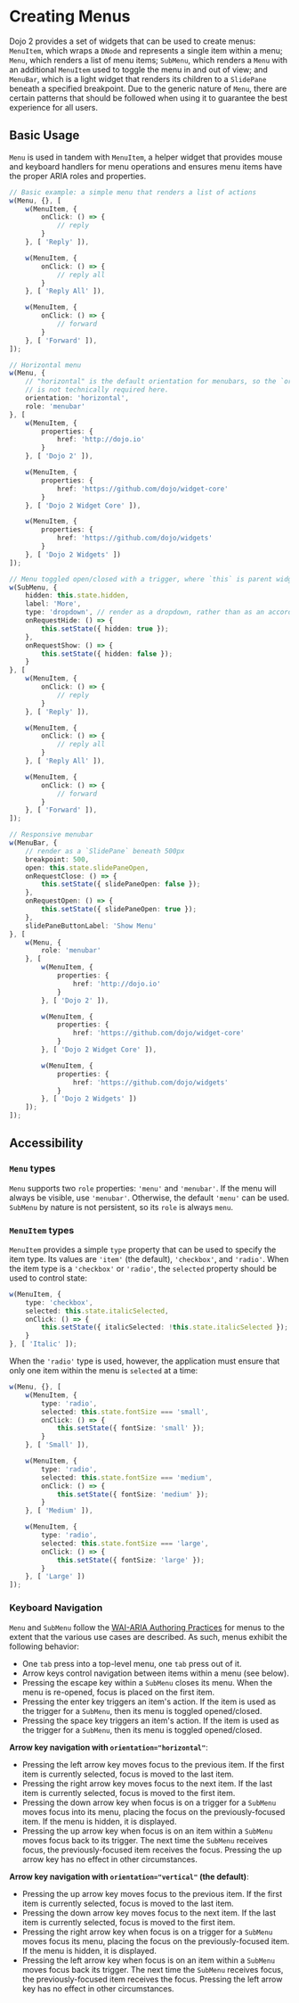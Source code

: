 # Creating Menus

Dojo 2 provides a set of widgets that can be used to create menus: `MenuItem`, which wraps a `DNode` and represents a single item within a menu; `Menu`, which renders a list of menu items; `SubMenu`, which renders a `Menu` with an additional `MenuItem` used to toggle the menu in and out of view; and `MenuBar`, which is a light widget that renders its children to a `SlidePane` beneath a specified breakpoint. Due to the generic nature of `Menu`, there are certain patterns that should be followed when using it to guarantee the best experience for all users.

## Basic Usage

`Menu` is used in tandem with `MenuItem`, a helper widget that provides mouse and keyboard handlers for menu operations and ensures menu items have the proper ARIA roles and properties.

```typescript
// Basic example: a simple menu that renders a list of actions
w(Menu, {}, [
	w(MenuItem, {
		onClick: () => {
			// reply
		}
	}, [ 'Reply' ]),

	w(MenuItem, {
		onClick: () => {
			// reply all
		}
	}, [ 'Reply All' ]),

	w(MenuItem, {
		onClick: () => {
			// forward
		}
	}, [ 'Forward' ]),
]);
```

```typescript
// Horizontal menu
w(Menu, {
	// "horizontal" is the default orientation for menubars, so the `orientation` property
	// is not technically required here.
	orientation: 'horizontal',
	role: 'menubar'
}, [
	w(MenuItem, {
		properties: {
			href: 'http://dojo.io'
		}
	}, [ 'Dojo 2' ]),

	w(MenuItem, {
		properties: {
			href: 'https://github.com/dojo/widget-core'
		}
	}, [ 'Dojo 2 Widget Core' ]),

	w(MenuItem, {
		properties: {
			href: 'https://github.com/dojo/widgets'
		}
	}, [ 'Dojo 2 Widgets' ])
]);
```

```typescript
// Menu toggled open/closed with a trigger, where `this` is parent widget
w(SubMenu, {
	hidden: this.state.hidden,
	label: 'More',
	type: 'dropdown', // render as a dropdown, rather than as an accordion
	onRequestHide: () => {
		this.setState({ hidden: true });
	},
	onRequestShow: () => {
		this.setState({ hidden: false });
	}
}, [
	w(MenuItem, {
		onClick: () => {
			// reply
		}
	}, [ 'Reply' ]),

	w(MenuItem, {
		onClick: () => {
			// reply all
		}
	}, [ 'Reply All' ]),

	w(MenuItem, {
		onClick: () => {
			// forward
		}
	}, [ 'Forward' ]),
]);
```

```typescript
// Responsive menubar
w(MenuBar, {
	// render as a `SlidePane` beneath 500px
	breakpoint: 500,
	open: this.state.slidePaneOpen,
	onRequestClose: () => {
		this.setState({ slidePaneOpen: false });
	},
	onRequestOpen: () => {
		this.setState({ slidePaneOpen: true });
	},
	slidePaneButtonLabel: 'Show Menu'
}, [
	w(Menu, {
		role: 'menubar'
	}, [
		w(MenuItem, {
			properties: {
				href: 'http://dojo.io'
			}
		}, [ 'Dojo 2' ]),

		w(MenuItem, {
			properties: {
				href: 'https://github.com/dojo/widget-core'
			}
		}, [ 'Dojo 2 Widget Core' ]),

		w(MenuItem, {
			properties: {
				href: 'https://github.com/dojo/widgets'
			}
		}, [ 'Dojo 2 Widgets' ])
	]);
]);
```

## Accessibility

### `Menu` types

`Menu` supports two `role` properties: `'menu'` and `'menubar'`. If the menu will always be visible, use `'menubar'`. Otherwise, the default `'menu'` can be used. `SubMenu` by nature is not persistent, so its `role` is always `menu`.

### `MenuItem` types

`MenuItem` provides a simple `type` property that can be used to specify the item type. Its values are `'item'` (the default), `'checkbox'`, and `'radio'`. When the item type is a `'checkbox'` or `'radio'`, the `selected` property should be used to control state:

```typescript
w(MenuItem, {
	type: 'checkbox',
	selected: this.state.italicSelected,
	onClick: () => {
		this.setState({ italicSelected: !this.state.italicSelected });
	}
}, [ 'Italic' ]);
```

When the `'radio'` type is used, however, the application must ensure that only one item within the menu is `selected` at a time:

```typescript
w(Menu, {}, [
	w(MenuItem, {
		type: 'radio',
		selected: this.state.fontSize === 'small',
		onClick: () => {
			this.setState({ fontSize: 'small' });
		}
	}, [ 'Small' ]),

	w(MenuItem, {
		type: 'radio',
		selected: this.state.fontSize === 'medium',
		onClick: () => {
			this.setState({ fontSize: 'medium' });
		}
	}, [ 'Medium' ]),

	w(MenuItem, {
		type: 'radio',
		selected: this.state.fontSize === 'large',
		onClick: () => {
			this.setState({ fontSize: 'large' });
		}
	}, [ 'Large' ])
]);
```

### Keyboard Navigation

`Menu` and `SubMenu` follow the [WAI-ARIA Authoring Practices](https://www.w3.org/TR/wai-aria-practices-1.1/#menu) for menus to the extent that the various use cases are described. As such, menus exhibit the following behavior:

- One `tab` press into a top-level menu, one `tab` press out of it.
- Arrow keys control navigation between items within a menu (see below).
- Pressing the escape key within a `SubMenu` closes its menu. When the menu is re-opened, focus is placed on the first item.
- Pressing the enter key triggers an item's action. If the item is used as the trigger for a `SubMenu`, then its menu is toggled opened/closed.
- Pressing the space key triggers an item's action. If the item is used as the trigger for a `SubMenu`, then its menu is toggled opened/closed.

**Arrow key navigation with `orientation="horizontal"`**:
- Pressing the left arrow key moves focus to the previous item. If the first item is currently selected, focus is moved to the last item.
- Pressing the right arrow key moves focus to the next item. If the last item is currently selected, focus is moved to the first item.
- Pressing the down arrow key when focus is on a trigger for a `SubMenu` moves focus into its menu, placing the focus on the previously-focused item. If the menu is hidden, it is displayed.
- Pressing the up arrow key when focus is on an item within a `SubMenu` moves focus back to its trigger. The next time the `SubMenu` receives focus, the previously-focused item receives the focus. Pressing the up arrow key has no effect in other circumstances.

**Arrow key navigation with `orientation="vertical"` (the default)**:
- Pressing the up arrow key moves focus to the previous item. If the first item is currently selected, focus is moved to the last item.
- Pressing the down arrow key moves focus to the next item. If the last item is currently selected, focus is moved to the first item.
- Pressing the right arrow key when focus is on a trigger for a `SubMenu` moves focus its menu, placing the focus on the previously-focused item. If the menu is hidden, it is displayed.
- Pressing the left arrow key when focus is on an item within a `SubMenu` moves focus back its trigger. The next time the `SubMenu` receives focus, the previously-focused item receives the focus. Pressing the left arrow key has no effect in other circumstances.
